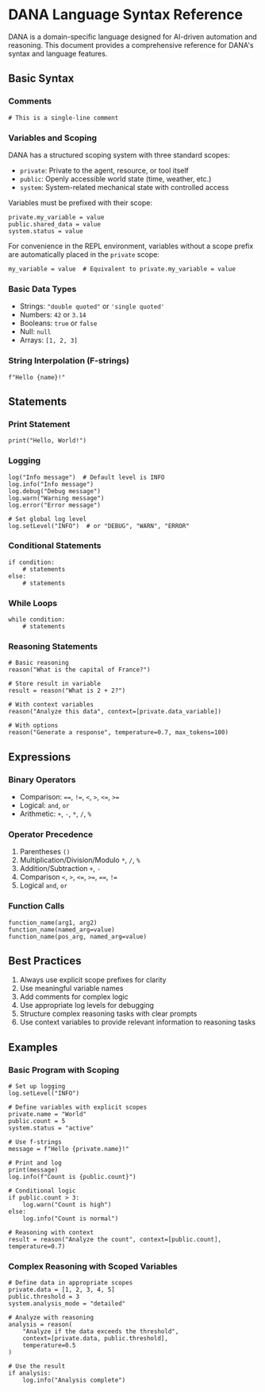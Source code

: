 # DANA Language Syntax Reference

DANA is a domain-specific language designed for AI-driven automation and reasoning. This document provides a comprehensive reference for DANA's syntax and language features.

## Basic Syntax

### Comments
```dana
# This is a single-line comment
```

### Variables and Scoping

DANA has a structured scoping system with three standard scopes:
- `private`: Private to the agent, resource, or tool itself
- `public`: Openly accessible world state (time, weather, etc.)
- `system`: System-related mechanical state with controlled access

Variables must be prefixed with their scope:
```dana
private.my_variable = value
public.shared_data = value
system.status = value
```

For convenience in the REPL environment, variables without a scope prefix are automatically placed in the `private` scope:
```dana
my_variable = value  # Equivalent to private.my_variable = value
```

### Basic Data Types
- Strings: `"double quoted"` or `'single quoted'`
- Numbers: `42` or `3.14`
- Booleans: `true` or `false`
- Null: `null`
- Arrays: `[1, 2, 3]`

### String Interpolation (F-strings)
```dana
f"Hello {name}!"
```

## Statements

### Print Statement
```dana
print("Hello, World!")
```

### Logging
```dana
log("Info message")  # Default level is INFO
log.info("Info message")
log.debug("Debug message")
log.warn("Warning message")
log.error("Error message")

# Set global log level
log.setLevel("INFO")  # or "DEBUG", "WARN", "ERROR"
```

### Conditional Statements
```dana
if condition:
    # statements
else:
    # statements
```

### While Loops
```dana
while condition:
    # statements
```

### Reasoning Statements
```dana
# Basic reasoning
reason("What is the capital of France?")

# Store result in variable
result = reason("What is 2 + 2?")

# With context variables
reason("Analyze this data", context=[private.data_variable])

# With options
reason("Generate a response", temperature=0.7, max_tokens=100)
```

## Expressions

### Binary Operators
- Comparison: `==`, `!=`, `<`, `>`, `<=`, `>=`
- Logical: `and`, `or`
- Arithmetic: `+`, `-`, `*`, `/`, `%`

### Operator Precedence
1. Parentheses `()`
2. Multiplication/Division/Modulo `*`, `/`, `%`
3. Addition/Subtraction `+`, `-`
4. Comparison `<`, `>`, `<=`, `>=`, `==`, `!=`
5. Logical `and`, `or`

### Function Calls
```dana
function_name(arg1, arg2)
function_name(named_arg=value)
function_name(pos_arg, named_arg=value)
```

## Best Practices

1. Always use explicit scope prefixes for clarity
2. Use meaningful variable names
3. Add comments for complex logic
4. Use appropriate log levels for debugging
5. Structure complex reasoning tasks with clear prompts
6. Use context variables to provide relevant information to reasoning tasks

## Examples

### Basic Program with Scoping
```dana
# Set up logging
log.setLevel("INFO")

# Define variables with explicit scopes
private.name = "World"
public.count = 5
system.status = "active"

# Use f-strings
message = f"Hello {private.name}!"

# Print and log
print(message)
log.info(f"Count is {public.count}")

# Conditional logic
if public.count > 3:
    log.warn("Count is high")
else:
    log.info("Count is normal")

# Reasoning with context
result = reason("Analyze the count", context=[public.count], temperature=0.7)
```

### Complex Reasoning with Scoped Variables
```dana
# Define data in appropriate scopes
private.data = [1, 2, 3, 4, 5]
public.threshold = 3
system.analysis_mode = "detailed"

# Analyze with reasoning
analysis = reason(
    "Analyze if the data exceeds the threshold",
    context=[private.data, public.threshold],
    temperature=0.5
)

# Use the result
if analysis:
    log.info("Analysis complete")
```
